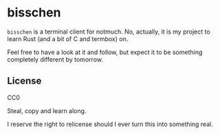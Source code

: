 # bisschen

`bisschen` is a terminal client for notmuch. No, actually, it is my project to learn Rust (and a bit of C and termbox) on.

Feel free to have a look at it and follow, but expect it to be something completely different by tomorrow.

## License

CC0

Steal, copy and learn along.

I reserve the right to relicense should I ever turn this into something real.
